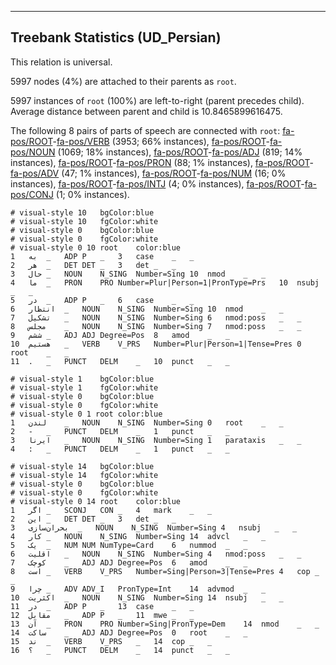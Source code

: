 

--------------------------------------------------------------------------------

## Treebank Statistics (UD_Persian)

This relation is universal.

5997 nodes (4%) are attached to their parents as `root`.

5997 instances of `root` (100%) are left-to-right (parent precedes child).
Average distance between parent and child is 10.8465899616475.

The following 8 pairs of parts of speech are connected with `root`: [fa-pos/ROOT]()-[fa-pos/VERB]() (3953; 66% instances), [fa-pos/ROOT]()-[fa-pos/NOUN]() (1069; 18% instances), [fa-pos/ROOT]()-[fa-pos/ADJ]() (819; 14% instances), [fa-pos/ROOT]()-[fa-pos/PRON]() (88; 1% instances), [fa-pos/ROOT]()-[fa-pos/ADV]() (47; 1% instances), [fa-pos/ROOT]()-[fa-pos/NUM]() (16; 0% instances), [fa-pos/ROOT]()-[fa-pos/INTJ]() (4; 0% instances), [fa-pos/ROOT]()-[fa-pos/CONJ]() (1; 0% instances).


~~~ conllu
# visual-style 10	bgColor:blue
# visual-style 10	fgColor:white
# visual-style 0	bgColor:blue
# visual-style 0	fgColor:white
# visual-style 0 10 root	color:blue
1	به	_	ADP	P	_	3	case	_	_
2	هر	_	DET	DET	_	3	det	_	_
3	حال	_	NOUN	N_SING	Number=Sing	10	nmod	_	_
4	ما	_	PRON	PRO	Number=Plur|Person=1|PronType=Prs	10	nsubj	_	_
5	در	_	ADP	P	_	6	case	_	_
6	انتظار	_	NOUN	N_SING	Number=Sing	10	nmod	_	_
7	تشکیل	_	NOUN	N_SING	Number=Sing	6	nmod:poss	_	_
8	مجلس	_	NOUN	N_SING	Number=Sing	7	nmod:poss	_	_
9	ششم	_	ADJ	ADJ	Degree=Pos	8	amod	_	_
10	هستیم	_	VERB	V_PRS	Number=Plur|Person=1|Tense=Pres	0	root	_	_
11	.	_	PUNCT	DELM	_	10	punct	_	_

~~~


~~~ conllu
# visual-style 1	bgColor:blue
# visual-style 1	fgColor:white
# visual-style 0	bgColor:blue
# visual-style 0	fgColor:white
# visual-style 0 1 root	color:blue
1	لندن	_	NOUN	N_SING	Number=Sing	0	root	_	_
2	-	_	PUNCT	DELM	_	1	punct	_	_
3	ایرنا	_	NOUN	N_SING	Number=Sing	1	parataxis	_	_
4	:	_	PUNCT	DELM	_	1	punct	_	_

~~~


~~~ conllu
# visual-style 14	bgColor:blue
# visual-style 14	fgColor:white
# visual-style 0	bgColor:blue
# visual-style 0	fgColor:white
# visual-style 0 14 root	color:blue
1	اگر	_	SCONJ	CON	_	4	mark	_	_
2	این	_	DET	DET	_	3	det	_	_
3	بحران‌سازی	_	NOUN	N_SING	Number=Sing	4	nsubj	_	_
4	کار	_	NOUN	N_SING	Number=Sing	14	advcl	_	_
5	یک	_	NUM	NUM	NumType=Card	6	nummod	_	_
6	اقلیت	_	NOUN	N_SING	Number=Sing	4	nmod:poss	_	_
7	کوچک	_	ADJ	ADJ	Degree=Pos	6	amod	_	_
8	است	_	VERB	V_PRS	Number=Sing|Person=3|Tense=Pres	4	cop	_	_
9	چرا	_	ADV	ADV_I	PronType=Int	14	advmod	_	_
10	اکثریت	_	NOUN	N_SING	Number=Sing	14	nsubj	_	_
11	در	_	ADP	P	_	13	case	_	_
12	مقابل	_	ADP	P	_	11	mwe	_	_
13	آن	_	PRON	PRO	Number=Sing|PronType=Dem	14	nmod	_	_
14	ساکت	_	ADJ	ADJ	Degree=Pos	0	root	_	_
15	ند	_	VERB	V_PRS	_	14	cop	_	_
16	؟	_	PUNCT	DELM	_	14	punct	_	_

~~~


